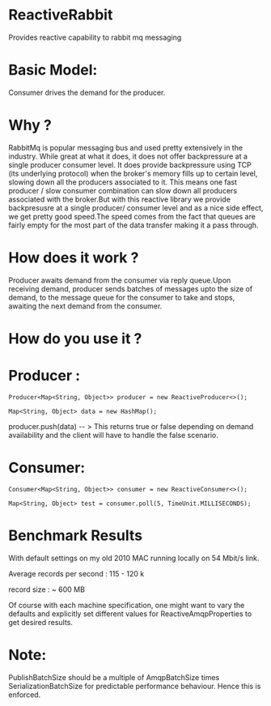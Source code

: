 # ReactiveRabbit
Provides reactive capability to rabbit mq messaging

# Basic Model: 

Consumer drives the demand for the producer.

# Why ?

RabbitMq is popular messaging bus and used pretty extensively in the industry. While great at what it does, it does not offer
backpressure at a single producer consumer level. It does provide backpressure using TCP (its underlying protocol) when the broker's memory fills up to certain level, slowing down all the producers associated to it. This means one fast producer / slow consumer combination can slow down all producers associated with the broker.But with this reactive library we provide backpresusre at a single producer/ consumer level and as a nice side effect, we get pretty good speed.The speed comes from the fact that queues are fairly empty for the most part of the data transfer making it a pass through.

# How does it work ?

Producer awaits demand from the consumer via reply queue.Upon receiving demand, producer sends batches of messages upto the size of demand, to the message queue for the consumer to take and stops, awaiting the next demand from the consumer.

# How do you use it ?

# Producer :

`Producer<Map<String, Object>> producer = new ReactiveProducer<>();`

`Map<String, Object> data = new HashMap();`

producer.push(data) -- > This returns true or false depending on demand availability and the client will have to handle the false scenario.

# Consumer: 

`Consumer<Map<String, Object>> consumer = new ReactiveConsumer<>();`

`Map<String, Object> test = consumer.poll(5, TimeUnit.MILLISECONDS);`

# Benchmark Results 

With default settings on my old 2010 MAC running locally on 54 Mbit/s link. 

Average records per second : 115 - 120 k

record size : ~ 600 MB

Of course with each machine specification, one might want to vary the defaults and explicitly set different values for ReactiveAmqpProperties to get desired results. 

# Note: 

PublishBatchSize should be a multiple of AmqpBatchSize times SerializationBatchSize for predictable performance behaviour. Hence this is enforced.
